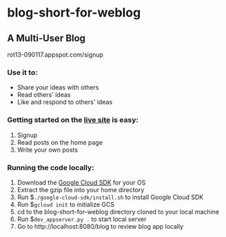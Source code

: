 # blog-short-for-weblog
<h2>A Multi-User Blog</h2>
<p>rot13-090117.appspot.com/signup</p>
<h3>Use it to:</h3>
<ul>
  <li>Share your ideas with others</li>
  <li>Read others' ideas</li>
  <li>Like and respond to others' ideas</li>
</ul>
<h3>Getting started on the <a href="rot13-090117.appspot.com/signup">live site</a> is easy:</h3>
<ol>
  <li>Signup</li>
  <li>Read posts on the home page</li>
  <li>Write your own posts</li>
</ol>
<h3>Running the code locally:</h3>
<ol>
  <li>Download the <a href="https://cloud.google.com/sdk/docs/">Google Cloud SDK</a> for your OS</li>
  <li>Extract the gzip file into your home directory</li>
  <li>Run $<code>./google-cloud-sdk/install.sh</code> to install Google Cloud SDK</li>
  <li>Run $<code>gcloud init</code> to initialize GCS</li>
  <li> cd to the blog-short-for-weblog directory cloned to your local machine</li>
  <li>Run $<code>dev_appserver.py .</code> to start local server</li>
  <li>Go to http://localhost:8080/blog to review blog app locally</li>
